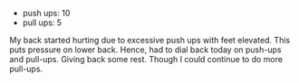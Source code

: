 - push ups: 10
- pull ups: 5

My back started hurting due to excessive push ups with feet elevated. This puts pressure on lower back. Hence, had to dial back today on push-ups and pull-ups. Giving back some rest. Though I could continue to do more pull-ups.
